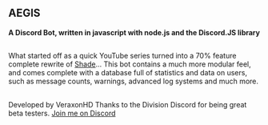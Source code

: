 ## AEGIS
**A Discord Bot, written in javascript with node.js and the Discord.JS library**
##
What started off as a quick YouTube series turned into a 70% feature complete rewrite of [Shade](https://github.com/veraxonhd/shade-modbot)...
This bot contains a much more modular feel, and comes complete with a database full of statistics and data on users, such as message counts, warnings,
advanced log systems and much more.
##
Developed by VeraxonHD
Thanks to the Division Discord for being great beta testers.
[Join me on Discord](http://discord.veraxonhd.me)

